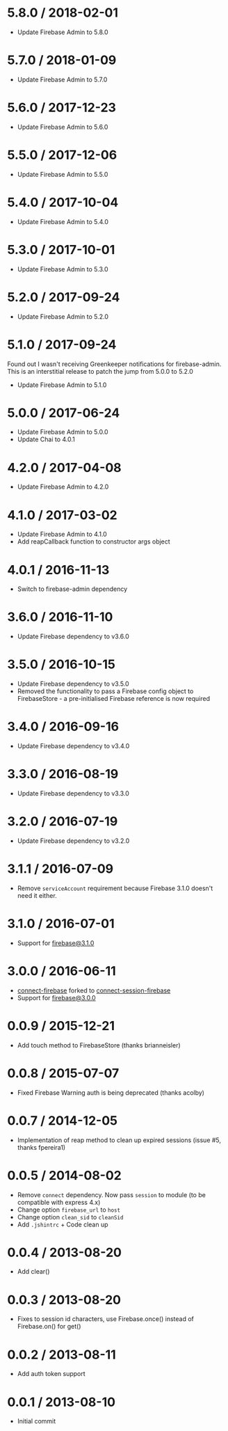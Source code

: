 5.8.0 / 2018-02-01
==================
  * Update Firebase Admin to 5.8.0

5.7.0 / 2018-01-09
==================
  * Update Firebase Admin to 5.7.0

5.6.0 / 2017-12-23
==================
  * Update Firebase Admin to 5.6.0

5.5.0 / 2017-12-06
==================
  * Update Firebase Admin to 5.5.0

5.4.0 / 2017-10-04
==================
  * Update Firebase Admin to 5.4.0

5.3.0 / 2017-10-01
==================
  * Update Firebase Admin to 5.3.0

5.2.0 / 2017-09-24
==================
  * Update Firebase Admin to 5.2.0

5.1.0 / 2017-09-24
==================
  Found out I wasn't receiving Greenkeeper notifications for firebase-admin.
  This is an interstitial release to patch the jump from 5.0.0 to 5.2.0

  * Update Firebase Admin to 5.1.0

5.0.0 / 2017-06-24
==================
  * Update Firebase Admin to 5.0.0
  * Update Chai to 4.0.1

4.2.0 / 2017-04-08
==================
  * Update Firebase Admin to 4.2.0

4.1.0 / 2017-03-02
==================
  * Update Firebase Admin to 4.1.0
  * Add reapCallback function to constructor args object

4.0.1 / 2016-11-13
==================
  * Switch to firebase-admin dependency

3.6.0 / 2016-11-10
==================
  * Update Firebase dependency to v3.6.0

3.5.0 / 2016-10-15
==================
  * Update Firebase dependency to v3.5.0
  * Removed the functionality to pass a Firebase config object to FirebaseStore - a pre-initialised Firebase reference is now required

3.4.0 / 2016-09-16
==================
  * Update Firebase dependency to v3.4.0

3.3.0 / 2016-08-19
==================
  * Update Firebase dependency to v3.3.0

3.2.0 / 2016-07-19
==================
  * Update Firebase dependency to v3.2.0

3.1.1 / 2016-07-09
==================
  * Remove `serviceAccount` requirement because Firebase 3.1.0 doesn't need it either.

3.1.0 / 2016-07-01
==================
  * Support for [firebase@3.1.0](https://www.npmjs.com/package/firebase)

3.0.0 / 2016-06-11
==================
  * [connect-firebase](https://github.com/ca98am79/connect-firebase) forked to [connect-session-firebase](https://github.com/benweier/connect-session-firebase)
  * Support for [firebase@3.0.0](https://www.npmjs.com/package/firebase)

0.0.9 / 2015-12-21
==================
  * Add touch method to FirebaseStore (thanks brianneisler)

0.0.8 / 2015-07-07
==================
  * Fixed Firebase Warning auth is being deprecated (thanks acolby)

0.0.7 / 2014-12-05
==================
  * Implementation of reap method to clean up expired sessions (issue #5, thanks fpereira1)

0.0.5 / 2014-08-02
==================
  * Remove `connect` dependency. Now pass `session` to module (to be compatible with express 4.x)
  * Change option `firebase_url` to `host`
  * Change option `clean_sid` to `cleanSid`
  * Add `.jshintrc` + Code clean up

0.0.4 / 2013-08-20
==================

  * Add clear()

0.0.3 / 2013-08-20
==================

  * Fixes to session id characters, use Firebase.once() instead of Firebase.on() for get()

0.0.2 / 2013-08-11
==================

  * Add auth token support

0.0.1 / 2013-08-10
==================

  * Initial commit
